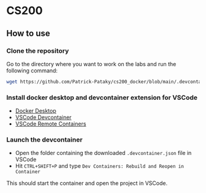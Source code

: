 # CS200

## How to use

### Clone the repository
Go to the directory where you want to work on the labs and run the following command:
```bash
wget https://github.com/Patrick-Pataky/cs200_docker/blob/main/.devcontainer.json
```

### Install docker desktop and devcontainer extension for VSCode
- [Docker Desktop](https://www.docker.com/products/docker-desktop)
- [VSCode Devcontainer](https://marketplace.visualstudio.com/items?itemName=ms-vscode-remote.remote-containers)
- [VSCode Remote Containers](https://aka.ms/vscode-remote/download/extension)

### Launch the devcontainer
- Open the folder containing the downloaded `.devcontainer.json` file in VSCode
- Hit `CTRL+SHIFT+P` and type `Dev Containers: Rebuild and Reopen in Container`

This should start the container and open the project in VSCode.
